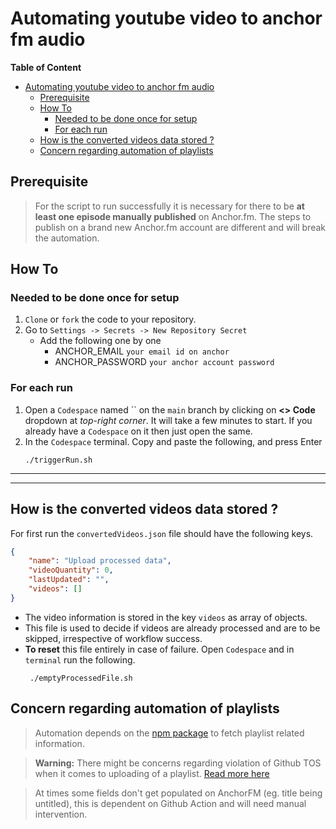 # Automating youtube video to anchor fm audio

**Table of Content**
- [Automating youtube video to anchor fm audio](#automating-youtube-video-to-anchor-fm-audio)
  - [Prerequisite](#prerequisite)
  - [How To](#how-to)
    - [Needed to be done once for setup](#needed-to-be-done-once-for-setup)
    - [For each run](#for-each-run)
  - [How is the converted videos data stored ?](#how-is-the-converted-videos-data-stored-)
  - [Concern regarding automation of playlists](#concern-regarding-automation-of-playlists)


## Prerequisite 

> For the script to run successfully it is necessary for there to be **at least one episode manually published** on Anchor.fm. The steps to publish on a brand new Anchor.fm account are different and will break the automation.

## How To

### Needed to be done once for setup

1. `Clone` or `fork` the code to your repository.
2. Go to `Settings -> Secrets -> New Repository Secret`
    - Add the following one by one
        - ANCHOR_EMAIL `your email id on anchor`
        - ANCHOR_PASSWORD `your anchor account password`

### For each run 

1. Open a `Codespace` named `` on the `main` branch by clicking on **<> Code** dropdown at _top-right corner_. It will take a few minutes to start. If you already have a `Codespace` on it then just open the same.
2. In the `Codespace` terminal. Copy and paste the following, and press Enter 
    ```
    ./triggerRun.sh
    ```
---
---

## How is the converted videos data stored ?

For first run the `convertedVideos.json` file should have the following keys. 

```json
{
    "name": "Upload processed data",
    "videoQuantity": 0,
    "lastUpdated": "",
    "videos": []
}
```

- The video information is stored in the key `videos` as array of objects.
- This file is used to decide if videos are already processed and are to be skipped, irrespective of workflow success.
- **To reset** this file entirely in case of failure. Open `Codespace` and in `terminal` run the following. 
    ```
     ./emptyProcessedFile.sh
    ```

## Concern regarding automation of playlists

> Automation depends on the [npm package](https://www.npmjs.com/package/@fabricio-191/youtube) to fetch playlist related information.

> **Warning:** There might be concerns regarding violation of Github TOS when it comes to uploading of a playlist. [Read more here](https://github.com/Schrodinger-Hat/youtube-to-anchorfm#how-to-upload-a-youtube-playlist-to-anchorfm-using-this-script)

> At times some fields don't get populated on AnchorFM (eg. title being untitled), this is dependent on Github Action and will need manual intervention.

<!-- ### Processing a playlist

> Using an example [playlist](https://www.youtube.com/watch?v=ABbDB6xri8o&list=PLrAXtmErZgOcl7mvyfkQTHFnOGZxWtN55)

- To process all of them do as recommened [here](https://github.com/Schrodinger-Hat/youtube-to-anchorfm#how-to-upload-a-youtube-playlist-to-anchorfm-using-this-script) -->
